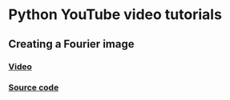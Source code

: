 # Python YouTube video tutorials

## Creating a Fourier image 
### [Video](https://youtu.be/gJ2m0dd7QpU)
### [Source code](/fourierimage.py)
